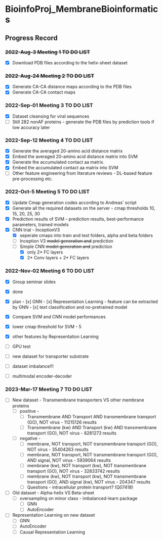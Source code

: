 # BioinfoProj_MembraneBioinformatics

## Progress Record

### ~~2022-Aug-3 Meeting 1 TO DO LIST~~
- [x] Download PDB files according to the helix-sheet dataset 

### ~~2022-Aug-24 Meeting 2 TO DO LIST~~
- [x] Generate CA-CA distance maps according to the PDB files 
- [x] Generate CA-CA contact maps 

### 2022-Sep-01 Meeting 3 TO DO LIST
- [x] Dataset cleansing for viral sequences 
- [ ] Still 282 nonAF proteins - generate the PDB files by prediction tools if low accuracy later

### 2022-Sep-12 Meeting 4 TO DO LIST 
- [x] Generate the averaged 20-amino acid distance matrix
- [x] Embed the averaged 20-amino acid distance matrix into SVM
- [x] Generate the accumulated contact aa matrix.
- [x] Embed the accumulated contact aa matrix into SVM
- [ ] Other feature engineering from literature reviews - DL-based feature pre-processing etc.

### 2022-Oct-5 Meeting 5 TO DO LIST
- [x] Update Cmap generation codes according to Andreas' script
- [x] Generate all the required datasets on the server - cmap thresholds 10, 15, 20, 25, 30
- [x] Prediction results of SVM - prediction results, best-performance parameters, trained models 
- [x] CNN trial - InceptionV3
  - [x] seperate cmaps into train and test folders, alpha and beta folders
  - [ ] Inception V3 ~~model generation and~~ prediction
  - [ ] Simple CNN ~~model generation and~~ prediction
    - [x] only 2* FC layers
    - [x] 2* Conv layers + 2* FC layers 

### 2022-Nov-02 Meeting 6 TO DO LIST
- [x]  Group seminar slides 
  - [x]  done
  - [x]  plan
    - [x]  GNN
    - [x]  Representation Learning - feature can be extracted by GNN
    - [x]  text classification and no-pretrained model
- [x]  Compare SVM and CNN model performances 
- [x]  lower cmap threshold for SVM - 5
- [x]  other features by Representation Learning
- [ ]  GPU test
- [ ]  new dataset for transporter substrate
- [ ]  dataset imbalance!!!
- [ ]  multimodal encoder-decoder


### 2023-Mar-17 Meeting 7 TO DO LIST
- [ ] New dataset - Transmembrane transporters VS other membrane proteins
  - [ ] positive - 
    - [ ] Transmembrane AND Transport AND transmembrane transport (GO), NOT virus - 11215126 results
    - [ ] Transmembrane (kw) AND Transport (kw) AND transmembrane transport (GO), NOT virus - 8281273 results
  - [ ] negative - 
    - [ ] membrane, NOT transport, NOT transmembrane transport (GO), NOT virus - 35404263 results
    - [ ] membrane, NOT transport, NOT transmembrane transport (GO), AND signal, NOT virus - 5939064 results
    - [ ] membrane (kw), NOT transport (kw), NOT transmembrane transport (GO), NOT virus - 32833742 results
    - [ ] membrane (kw), NOT transport (kw), NOT transmembrane transport (GO), AND signal (kw), NOT virus - 204347 results
    - [ ] Questions - intracellular protein transport? (Q07418)
- [ ] Old dataset - Alpha-helix VS Beta-sheet
  - [ ] oversampling on minor class - imbalanced-learn package
    - [ ] GNN
    - [ ] AutoEncoder
- [ ] Representation Learning on new dataset
  - [ ] GNN
  - [ ] AutoEncoder
  - [ ] Causal Representation Learning